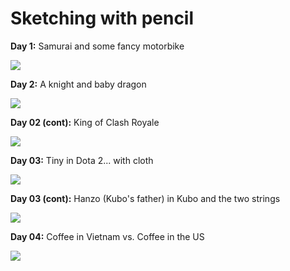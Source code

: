# Sketching with pencil

**Day 1:** Samurai and some fancy motorbike

![](img/day001.jpg)

**Day 2:** A knight and baby dragon

![](img/day002.jpg)

**Day 02 (cont):** King of Clash Royale

![](img/day002_02.jpg)

**Day 03:** Tiny in Dota 2... with cloth

![](img/day003.jpg)

**Day 03 (cont):** Hanzo (Kubo's father) in Kubo and the two strings

![](img/day003_02.JPG)

**Day 04:** Coffee in Vietnam vs. Coffee in the US

![](img/day004.jpg)
